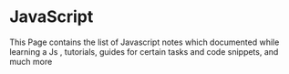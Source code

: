# JavaScript

This Page contains the list of Javascript notes which documented while learning a Js , tutorials, guides for certain tasks and code snippets, and much more 
